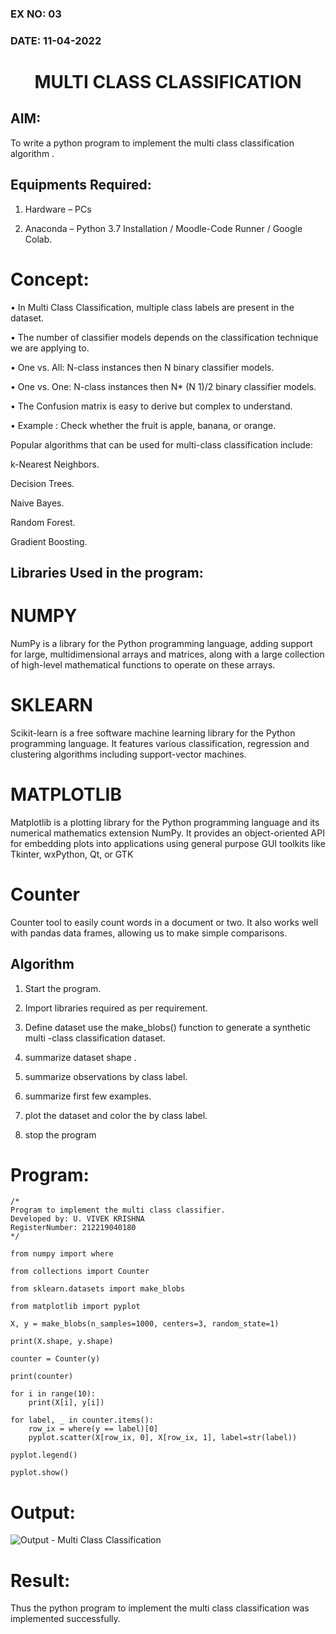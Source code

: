 ### EX NO: 03
### DATE: 11-04-2022
# <p align="center">MULTI CLASS CLASSIFICATION</p>
## AIM:

To write a python program to implement the multi class classification algorithm .

## Equipments Required:

1. Hardware – PCs

2. Anaconda – Python 3.7 Installation / Moodle-Code Runner / Google Colab.

# Concept:

• In Multi Class Classification, multiple class labels are present in the dataset.

• The number of classifier models depends on the classification technique we are 
  applying to. 

• One vs. All: N-class instances then N binary classifier models.

• One vs. One: N-class instances then N* (N 1)/2 binary classifier models.

• The Confusion matrix is easy to derive but complex to understand.

• Example : Check whether the fruit is apple, banana, or orange.

Popular algorithms that can be used for multi-class classification include: 

k-Nearest Neighbors. 

Decision Trees. 

Naive Bayes. 

Random Forest. 

Gradient Boosting. 

## Libraries Used in the program:

# NUMPY
NumPy is a library for the Python programming language, adding support for large, 
multidimensional arrays and matrices, along with a large collection of high-level 
mathematical functions to operate on these arrays. 
# SKLEARN
Scikit-learn is a free software machine learning library for the Python programming 
language. It features various classification, regression and clustering algorithms including 
support-vector machines. 
# MATPLOTLIB
Matplotlib is a plotting library for the Python programming language and its numerical 
mathematics extension NumPy. It provides an object-oriented API for embedding plots into 
applications using general purpose GUI toolkits like Tkinter, wxPython, Qt, or GTK
# Counter
Counter tool to easily count words in a document or two. It also works well with pandas data
frames, allowing us to make simple comparisons.
## Algorithm
1. Start the program. 

2. Import libraries required as per requirement. 

3. Define dataset use the make_blobs() function to generate a synthetic multi -class 
   classification dataset. 

4. summarize dataset shape . 

5. summarize observations by class label. 

6. summarize first few examples. 

7. plot the dataset and color the by class label. 

8. stop the program

# Program:
```
/* 
Program to implement the multi class classifier. 
Developed by: U. VIVEK KRISHNA
RegisterNumber: 212219040180
*/
```
```python3
from numpy import where

from collections import Counter

from sklearn.datasets import make_blobs

from matplotlib import pyplot

X, y = make_blobs(n_samples=1000, centers=3, random_state=1)

print(X.shape, y.shape)

counter = Counter(y)

print(counter)

for i in range(10):
	print(X[i], y[i])

for label, _ in counter.items():
	row_ix = where(y == label)[0]
	pyplot.scatter(X[row_ix, 0], X[row_ix, 1], label=str(label))

pyplot.legend()

pyplot.show()
```

# Output:
![Output - Multi Class Classification](https://user-images.githubusercontent.com/63917883/166463897-3609f570-29e0-4a01-b7d3-b021c2d54397.png)

# Result:
Thus the python program to implement the multi class classification was implemented successfully.
